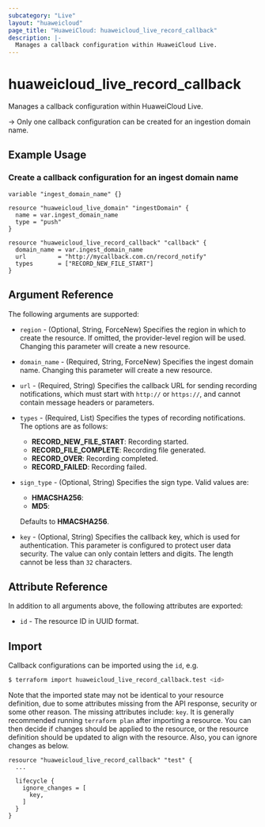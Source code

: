 ```yaml
---
subcategory: "Live"
layout: "huaweicloud"
page_title: "HuaweiCloud: huaweicloud_live_record_callback"
description: |-
  Manages a callback configuration within HuaweiCloud Live.
---
```


# huaweicloud_live_record_callback

Manages a callback configuration within HuaweiCloud Live.

-> Only one callback configuration can be created for an ingestion domain name.

## Example Usage

### Create a callback configuration for an ingest domain name

```hcl
variable "ingest_domain_name" {}

resource "huaweicloud_live_domain" "ingestDomain" {
  name = var.ingest_domain_name
  type = "push"
}

resource "huaweicloud_live_record_callback" "callback" {
  domain_name = var.ingest_domain_name
  url         = "http://mycallback.com.cn/record_notify"
  types       = ["RECORD_NEW_FILE_START"]
}
```

## Argument Reference

The following arguments are supported:

* `region` - (Optional, String, ForceNew) Specifies the region in which to create the resource.
If omitted, the provider-level region will be used. Changing this parameter will create a new resource.

* `domain_name` - (Required, String, ForceNew) Specifies the ingest domain name.
Changing this parameter will create a new resource.

* `url` - (Required, String) Specifies the callback URL for sending recording notifications, which must start with
`http://` or `https://`, and cannot contain message headers or parameters.

* `types` - (Required, List) Specifies the types of recording notifications. The options are as follows:
  + **RECORD_NEW_FILE_START**: Recording started.
  + **RECORD_FILE_COMPLETE**: Recording file generated.
  + **RECORD_OVER**: Recording completed.
  + **RECORD_FAILED**: Recording failed.

* `sign_type` - (Optional, String) Specifies the sign type. Valid values are:
  + **HMACSHA256**:
  + **MD5**:

  Defaults to **HMACSHA256**.

* `key` - (Optional, String) Specifies the callback key, which is used for authentication. This parameter is configured
  to protect user data security. The value can only contain letters and digits.
  The length cannot be less than `32` characters.

## Attribute Reference

In addition to all arguments above, the following attributes are exported:

* `id` - The resource ID in UUID format.

## Import

Callback configurations can be imported using the `id`, e.g.

```bash
$ terraform import huaweicloud_live_record_callback.test <id>
```

Note that the imported state may not be identical to your resource definition, due to some attributes missing from the
API response, security or some other reason. The missing attributes include: `key`.
It is generally recommended running `terraform plan` after importing a resource.
You can then decide if changes should be applied to the resource, or the resource definition should be updated to align
with the resource. Also, you can ignore changes as below.

```hcl
resource "huaweicloud_live_record_callback" "test" {
  ...
  
  lifecycle {
    ignore_changes = [
      key,
    ]
  }
}
```
